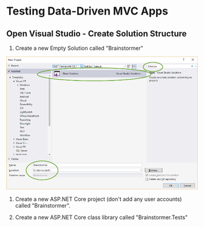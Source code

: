 # Testing Data-Driven MVC Apps

## Open Visual Studio - Create Solution Structure

1. Create a new Empty Solution called "Brainstormer"

![New Project Image](newproject.png)

1. Create a new ASP.NET Core project (don't add any user accounts) called "Brainstormer".

1. Create a new ASP.NET Core class library called "Brainstormer.Tests"
